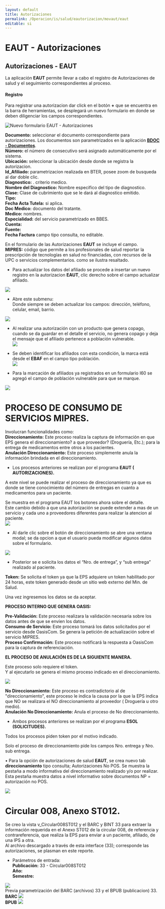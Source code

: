 ```yaml
---
layout: default
title: Autorizaciones
permalink: /Operacion/is/salud/eautorizacion/movaut/eaut
editable: si
---
```


# EAUT - Autorizaciones  

## Autorizaciones - EAUT  

La aplicación **EAUT** permite llevar a cabo el registro de Autorizaciones de salud y el seguimiento correspondientes al proceso.  


#### **Registro**
Para registrar una autorizacion dar click en el botón **+** que se encuentra en la barra de herramientas, se desplegará un nuevo formulario en donde se deben diligenciar los campos correspondientes.  

![Nuevo formulario EAUT - Autorizaciones](eaut1.png)  

**Documento:** seleccionar el documento correspondiente para autorizaciones. Los documentos son parametrizados en la aplicación [**BDOC - Documentos**](http://docs.oasiscom.com/Operacion/common/bsistema/bdoc).  
**Número:** el número de consecutivo será asignado automáticamente por el sistema.  
**Ubicación:** seleccionar la ubicación desde donde se registra la autorizacion.  
**Id_Afiliado:** parametrizacion realizada en BTER, posee zoom de busqueda al dar doble clic.  
**Diagnostico:** .  criterio medico.  
**Nombre del Diagnostico:** Nombre especifico del tipo de diagnostico.  
**Clase:** Clase de cubrimiento que se le dará al diagnostico emitido.  
**Tipo:**  
**Fecha Acta Tutela:** si aplica.  
**Doc Medico:** documento del tratante.  
**Medico:**  nombres.  
**Especialidad:**  del servicio parametrizado en BBES.  
**Cuenta:**  
**Fuente:**  
**Fecha Factura**  campo tipo consulta, no editable.  

En el formulario de las Autorizaciones  **EAUT** se incluye el campo.  
**MIPRES:** código que permite a los profesionales de salud reportar la prescripción de tecnologías en salud no financiadas, con recursos de la UPC o servicios complementarios. como se ilustra resaltado.  

* Para actualizar los datos del afiliado se procede a insertar un nuevo registro en la autorizacion **EAUT**, clic derecho sobre el campo actualizar afiliado.  

![](eaut3.png)  
* Abre este submenu:  
	Donde siempre se deben actualizar los campos: dirección, teléfono, celular, email, barrio.  
    
![](eaut4.png)  
-  Al realizar una autorización con un producto que genera copago, cuando se da guardar en el detalle el servicio, no genera copago y deja el mensaje que el afiliado pertenece a población vulnerable.  
![](eaut4_01.png)  
- Se deben identificar los afiliados con esta condición, la marca está desde el **EBAF** en el campo tipo población.    
![](ebaf1.png)  

- Para la marcación de afiliados ya registrados en un formulario I60 se agregó el campo de población vulnerable para que se marque.  

![](eemov1.png)  

# PROCESO DE CONSUMO DE SERVICIOS MIPRES.  
Involucran funcionalidades como:  
**Direccionamiento:** Este proceso realiza la captura de información en que EPS genera el direccionamiento? a que proveedor? (Droguería, Etc.); para la entrega de medicamentos entre otros a los pacientes.  
**Anulación Direccionamiento:** Este proceso simplemente anula la información brindada en el direccionamiento.  

* Los procesos anteriores se realizan por el programa **EAUT ( AUTORIZACIONES).**  

A este nivel se puede realizar el proceso de direccionamiento ya que es donde se tiene conocimiento del número de entregas en cuanto a medicamentos para un paciente.  

Se muestra en el programa EAUT los botones ahora sobre el detalle.  
Este cambio debido a que una autorización se puede extender a mas de un servicio y cada uno a proveedores diferentes para realizar la atencion al paciente.  
![](mipres2.png)  



* Al darle clic sobre el botón de direccionamiento se abre una ventana modal; se da opcion a que el usuario pueda modificar algunos datos sobre el formulario.  

![](MIPRES3.png)  

* Posterior se e solicita los datos el “Nro. de entrega”, y “sub entrega” realizado al paciente.	 

**Token:** Se solicita el token ya que la EPS adquiere un token habilitado por 24 horas, este token generado desde un sitio web externo del Min. de Salud.  

Una vez ingresemos los datos se da aceptar.  

**PROCESO INTERNO QUE GENERA OASIS:**	  

**Pre-Validación:** Este proceso realizara la validación necesaria sobre los datos antes de que se envíen los datos.  
**Consumo de Servicio:** Este proceso tomará los datos solicitados por el servicio desde OasisCom. Se genera la petición de actualización sobre el servicio MIPRES.   
**Proceso Confirmación:** Este proceso notificará la respuesta a OasisCom para la captura de referenciación.  

**EL PROCESO DE ANULACIÓN ES DE LA SIGUIENTE MANERA.**  

Este proceso solo requiere el token.  
Y al ejecutarlo se genera el mismo proceso indicado en el direccionamiento.  

![](eaut9.png)  

**No Direccionamiento:** Este proceso es contradictorio al de "direccionamiento", este proceso le indica la causa por la que la EPS indica que NO se realizara el NO direccionamiento al proveedor ( Droguería u otro medio).  
**Anulación No Direccionamiento:** Anula el proceso de No direccionamiento.  

* Ambos procesos anteriores se realizan por el programa **ESOL (SOLICITUDES).**  

Todos los procesos piden token por el motivo indicado.  

Solo el proceso de direccionamiento pide los campos Nro. entrega y Nro. sub entrega.  

•	Para la opción de autorizaciones de salud **EAUT**, se crea nuevo tab **direccionamiento** tipo consulta; Autorizaciones No POS. Se muestra la pestaña a modo informativa del direccionamiento realizado y/o por realizar.  
Esta pestaña muestra datos a nivel informativo sobre documentos NP = autorización no POS.  

![](eaut10.png)  

# Circular 008, Anexo ST012.  

Se creo la vista v_Circular008ST012 y el BARC y BINT 33 para extraer la información requerida en el Anexo ST012 de la circular 008, de referencia y contrareferencia, que realiza la EPS para enviar a un paciente, afiliado, de una IPS a otra.  
Al archivo descargado a través de esta interface (33);  corresponde las autorizaciones, se plasman en este reporte.  

* Parámetros de entrada:  
**Publicación:** 33 - Circular008ST012  
**Año:**   
**Semestre:**  

![](bint_01.png)  
Previa parametrización del BARC (archivos) 33 y el BPUB (publicacion) 33.   
**BARC**
![](barc32.png)  
**BPUB**
![](bpub33.png)  

























